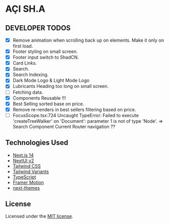 # AÇI SH.A

## DEVELOPER TODOS

- [x] Remove animation when scrolling back up on elements. Make it only on first load.
- [x] Footer styling on small screen.
- [x] Footer input switch to ShadCN.
- [x] Card Links.
- [x] Search.
- [x] Search Indexing.
- [x] Dark Mode Logo & Light Mode Logo
- [x] Lubricants Heading too long on small screen. 
- [ ] Fetching data. 
- [x] Components Reusable !!!
- [x] Best Selling sorted base on price.
- [x] Remove re-renders in best sellers filtering based on price. 
- [ ] FocusScope.tsx:724 Uncaught TypeError: Failed to execute 'createTreeWalker' on 'Document': parameter 1 is not of type 'Node'. => Search Component Current Router navigation ??

## Technologies Used

- [Next.js 14](https://nextjs.org/docs/getting-started)
- [NextUI v2](https://nextui.org/)
- [Tailwind CSS](https://tailwindcss.com/)
- [Tailwind Variants](https://tailwind-variants.org)
- [TypeScript](https://www.typescriptlang.org/)
- [Framer Motion](https://www.framer.com/motion/)
- [next-themes](https://github.com/pacocoursey/next-themes)


## License

Licensed under the [MIT license](https://github.com/nextui-org/next-app-template/blob/main/LICENSE).
